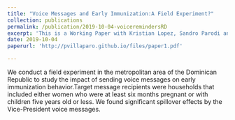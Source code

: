 ```yaml
---
title: "Voice Messages and Early Immunization:A Field Experiment?"
collection: publications
permalink: /publication/2019-10-04-voiceremindersRD
excerpt: 'This is a Working Paper with Kristian Lopez, Sandro Parodi and Indhira Ramirez. We conducted and RCT to evaluate pre-recorded calls reminders in early vaccination outcomes'
date: 2019-10-04
paperurl: 'http://pvillaparo.github.io/files/paper1.pdf'

---
```

We conduct a field experiment in the metropolitan area of the Dominican Republic to study the impact of sending voice messages on early immunization behavior.Target message recipients were households that included either women who were at least six months pregnant or with children five years old or less. We found significant spillover effects by the Vice-President voice messages. 


<!-- [Download paper here](http://academicpages.github.io/files/paper1.pdf) %} -->
<!-- Recommended citation: Your Name, You. (2009). "Paper Title Number 1." <i>Journal 1</i>. 1(1). -->
